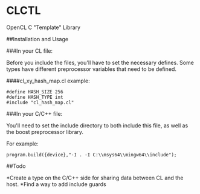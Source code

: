 # CLCTL
OpenCL C "Template" Library

##Installation and Usage

###In your CL file:

Before you include the files, you'll have to set the necessary defines. Some types have different preprocessor variables that need to be defined.

####cl_xy_hash_map.cl example:



```
#define HASH_SIZE 256
#define HASH_TYPE int
#include "cl_hash_map.cl"
```
###In your C/C++ file:

You'll need to set the include directory to both include this file, as well as the boost preprocessor library.

For example:

```
program.build({device},"-I . -I C:\\msys64\\mingw64\\include");
```

##Todo

*Create a type on the C/C++ side for sharing data between CL and the host.
*Find a way to add include guards
